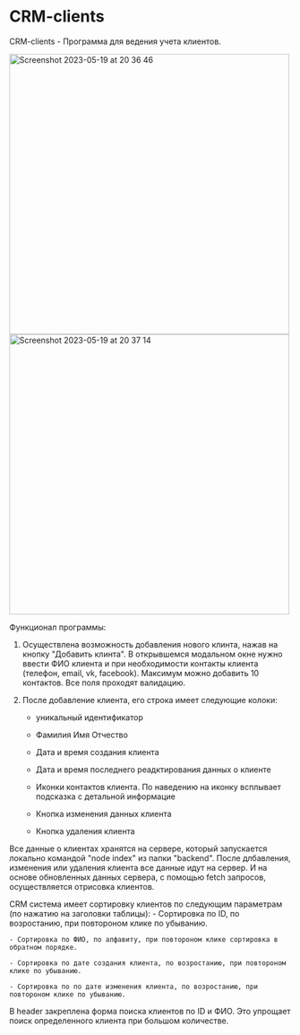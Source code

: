 # CRM-clients

CRM-clients - Программа для ведения учета клиентов.

<img width="500" alt="Screenshot 2023-05-19 at 20 36 46" src="https://github.com/vladmikhalev/CRM-clients/assets/107835280/c4c49efd-356d-4f6e-a4a5-3041feb213d1">

<img width="500" alt="Screenshot 2023-05-19 at 20 37 14" src="https://github.com/vladmikhalev/CRM-clients/assets/107835280/cb04f07f-e7b2-45c4-b53f-cc7b86ec76e3">


Функционал программы:
1. Осуществлена возможность добавления нового клинта, нажав на кнопку "Добавить клинта". В открывшемся модальном окне нужно ввести ФИО клиента и при необходимости контакты клиента (телефон, email, vk, facebook). Максимум можно добавить 10 контактов. Все поля проходят валидацию.

2. После добавление клиента, его строка имеет следующие колоки:
    - уникальный идентификатор
    
    - Фамилия Имя Отчество
    
    - Дата и время создания клиента
    
    - Дата и время последнего реадктирования данных о клиенте
    
    - Иконки контактов клиента. По наведению на иконку всплывает подсказка с детальной информацие
    
    - Кнопка изменения данных клиента
    
    - Кнопка удаления клиента
    
Все данные о клиентах хранятся на сервере, который запускается локально командой "node index" из папки "backend". После длбавления, изменения или удаления клиента все данные идут на сервер. И на основе обновленных данных сервера, с помощью fetch запросов, осуществляется отрисовка клиентов.

CRM система имеет сортировку клиентов по следующим параметрам (по нажатию на заголовки таблицы):
    - Сортировка по ID, по возростанию, при повтороном клике по убыванию.
    
    - Сортировка по ФИО, по алфавиту, при повтороном клике сортировка в обратном порядке.    
    
    - Сортировка по дате создания клиента, по возростанию, при повтороном клике по убыванию.
    
    - Сортировка по по дате изменения клиента, по возростанию, при повтороном клике по убыванию.    
    
В header закреплена форма поиска клиентов по ID и ФИО. Это упрощает поиск определенного клиента при большом количестве.    
    
